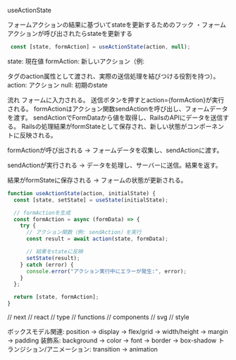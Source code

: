 
useActionState

フォームアクションの結果に基づいてstateを更新するためのフック
・フォームアクションが呼び出されたらstateを更新する

```jsx
 const [state, formAction] = useActionState(action, null);
 ```

 state: 現在値
 formAction: 新しいアクション（例: <form>タグのaction属性として渡され、実際の送信処理を結びつける役割を持つ）。
 action: アクション
 null: 初期のstate

流れ
フォームに入力される。
送信ボタンを押すとaction={formAction}が実行される。
formActionはアクション関数sendActionを呼び出し、フォームデータを渡す。
sendActionでFormDataから値を取得し、RailsのAPIにデータを送信する。
Railsの処理結果がformStateとして保存され、新しい状態がコンポーネントに反映される。

formActionが呼び出される
→ フォームデータを収集し、sendActionに渡す。

sendActionが実行される
→ データを処理し、サーバーに送信。結果を返す。

結果がformStateに保存される
→ フォームの状態が更新される。

```jsx 内部的な処理
function useActionState(action, initialState) {
  const [state, setState] = useState(initialState);

  // formActionを生成
  const formAction = async (formData) => {
    try {
      // アクション関数（例: sendAction）を実行
      const result = await action(state, formData);

      // 結果をstateに反映
      setState(result);
    } catch (error) {
      console.error("アクション実行中にエラーが発生:", error);
    }
  };

  return [state, formAction];
}
 ```
// next
// react
// type
// functions
// components
// svg
// style


 ボックスモデル関連: position → display → flex/grid → width/height → margin → padding
装飾系: background → color → font → border → box-shadow
トランジション/アニメーション: transition → animation
